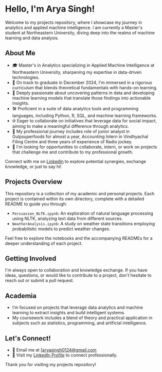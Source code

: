 # Hello, I'm Arya Singh!

Welcome to my projects repository, where I showcase my journey in analytics and applied machine intelligence. I am currently a Master's student at Northeastern University, diving deep into the realms of machine learning and data analysis.

## About Me
- 🎓 Master's in Analytics specializing in Applied Machine Intelligence at Northeastern University, sharpening my expertise in data-driven technologies.
- 📅 On track to graduate in December 2024, I'm immersed in a rigorous curriculum that blends theoretical fundamentals with hands-on learning.
- 🤖 Deeply passionate about uncovering patterns in data and developing machine learning models that translate those findings into actionable insights.
- 🛠️ Proficient in a suite of data analytics tools and programming languages, including Python, R, SQL, and machine learning frameworks.
- 🌐 Eager to collaborate on initiatives that leverage data for social impact, aiming to make a meaningful difference through analytics.
- 💼 My professional journey includes role of junior analyst in Gulpsuperfoods for almost a year, Accounting Intern in Vindhyachal Filing Centre and three years of experience of Radio jockey.
- 🤝 I'm looking for opportunities to collaborate, intern, or work on projects that challenge me and contribute to my professional growth.

Connect with me on [LinkedIn](https://www.linkedin.com/in/arya-singh-3382a9269/) to explore potential synergies, exchange knowledge, or just to say hi!


## Projects Overview
This repository is a collection of my academic and personal projects. Each project is contained within its own directory, complete with a detailed README to guide you through:

- `Persuasion_NLTK.ipynb`: An exploration of natural language processing using NLTK, analyzing text data from different sources.
- `WeatherAnalysis.ipynb`: A study on weather state transitions employing probabilistic models to predict weather changes.

Feel free to explore the notebooks and the accompanying READMEs for a deeper understanding of each project.

## Getting Involved
I'm always open to collaboration and knowledge exchange. If you have ideas, questions, or would like to contribute to a project, don't hesitate to reach out or submit a pull request.

## Academia
- I’m focused on projects that leverage data analytics and machine learning to extract insights and build intelligent systems.
- My coursework includes a blend of theory and practical application in subjects such as statistics, programming, and artificial intelligence.

## Let's Connect!
- 📧 Email me at [aryasingh0124@gmail.com
- 💼 Visit my [LinkedIn Profile](https://www.linkedin.com/in/arya-singh-3382a9269/) to connect professionally.

Thank you for visiting my projects repository!

